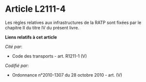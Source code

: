 # Article L2111-4

Les règles relatives aux infrastructures de la RATP sont fixées par le chapitre II du titre IV du présent livre.

**Liens relatifs à cet article**

_Cité par_:

  - Code des transports - art. R1211-1 (V)

_Codifié par_:

  - Ordonnance n°2010-1307 du 28 octobre 2010 - art. (V)
